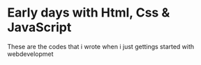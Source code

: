 # Early days with Html, Css & JavaScript
 These are the codes that i wrote when i just gettings started with webdevelopmet
